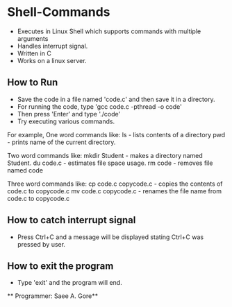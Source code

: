 # Shell-Commands

  - Executes in Linux Shell which supports commands with multiple arguments 
  - Handles interrupt signal.
  - Written in C 
  - Works on a linux server.

## How to Run
  - Save the code in a file named 'code.c' and then save it in a directory.
  - For running the code, type 'gcc code.c -pthread -o code'
  - Then press 'Enter' and type './code'
  - Try executing various commands.

For example,
One word commands like:
ls - lists contents of a directory
pwd - prints name of the current directory. 


Two word commands like:
mkdir Student - makes a directory named Student.
du code.c - estimates file space usage.
rm code - removes file named code


Three word commands like:
cp code.c copycode.c - copies the contents of code.c to copycode.c
mv code.c copycode.c - renames the file name from code.c to copycode.c

## How to catch interrupt signal
  - Press Ctrl+C and a message will be displayed stating Ctrl+C was pressed by user.

## How to exit the program
  - Type 'exit' and the program will end.

** Programmer: Saee A. Gore**
